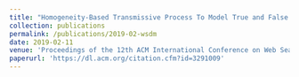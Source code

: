 ```yaml
---
title: "Homogeneity-Based Transmissive Process To Model True and False News in Social Networks"
collection: publications
permalink: /publications/2019-02-wsdm
date: 2019-02-11
venue: 'Proceedings of the 12th ACM International Conference on Web Search and Data Mining (WSDM)'
paperurl: 'https://dl.acm.org/citation.cfm?id=3291009'
---
```

